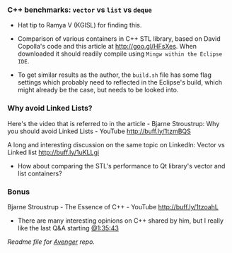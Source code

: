 ### C++ benchmarks: `vector` vs `list` vs `deque`

- Hat tip to Ramya V (KGISL) for finding this. 

- Comparison of various containers in C++ STL library, based on David Copolla's code and this article at http://goo.gl/HFsXes. When downloaded it should readily compile using `Mingw within the Eclipse IDE`.

- To get similar results as the author, the `build.sh` file has some flag settings which probably need to reflected in the Eclipse's build, which might already be the case, but needs to be looked into.

### Why avoid Linked Lists?
Here's the video that is referred to in the article - Bjarne Stroustrup: Why you should avoid Linked Lists - YouTube http://buff.ly/1tzmBQS 

A long and interesting discussion on the same topic on LinkedIn: Vector vs Linked list http://buff.ly/1uKLLgi
 - How about comparing the STL's performance to Qt library's vector and list containers? 

### Bonus 
Bjarne Stroustrup - The Essence of C++ - YouTube http://buff.ly/1tzoahL
 - There are many interesting opinions on C++ shared by him, but I really like the last Q&A starting [@1:35:43](http://www.youtube.com/watch?v=86xWVb4XIyE&t=1h35m43s)

_Readme file for [Avenger](https://github.com/kgashok/bearded-avenger) repo._
